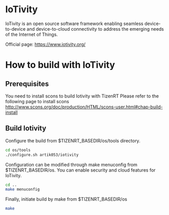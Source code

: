 # IoTivity

IoTivity is an open source software framework enabling seamless device-to-device and device-to-cloud connectivity to address the emerging needs of the Internet of Things.

Official page: https://www.iotivity.org/

# How to build with IoTivity

## Prerequisites
You need to install scons to build Iotivity with TizenRT
Please refer to the following page to install scons
http://www.scons.org/doc/production/HTML/scons-user.html#chap-build-install

## Build Iotivity
Configure the build from $TIZENRT_BASEDIR/os/tools directory.
```bash
cd os/tools
./configure.sh artik053/iotivity
```

Configuration can be modified through make menuconfig from $TIZENRT_BASEDIR/os.
You can enable security and cloud features for IoTivity.
```bash
cd ..
make menuconfig
```

Finally, initiate build by make from $TIZENRT_BASEDIR/os
```bash
make
```
